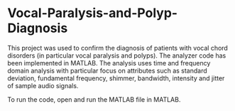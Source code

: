 # Vocal-Paralysis-and-Polyp-Diagnosis
This project was used to confirm the diagnosis of patients with vocal chord disorders (in particular vocal paralysis and polyps).
The analyzer code has been implemented in MATLAB. The analysis uses time and frequency domain analysis with particular focus on attributes such as standard deviation, fundamental frequency, shimmer, bandwidth, intensity and jitter of sample audio signals.

To run the code, open and run the MATLAB file in MATLAB.
